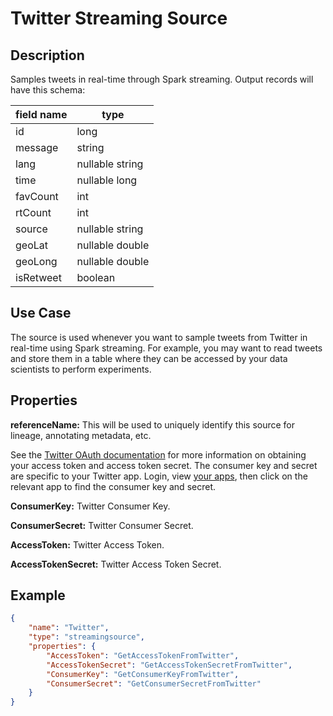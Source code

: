 <!--- 
 * Copyright © 2020 Cask Data, Inc.
 *
 * Licensed under the Apache License, Version 2.0 (the "License"); you may not
 * use this file except in compliance with the License. You may obtain a copy of
 * the License at
 *
 * http://www.apache.org/licenses/LICENSE-2.0
 *
 * Unless required by applicable law or agreed to in writing, software
 * distributed under the License is distributed on an "AS IS" BASIS, WITHOUT
 * WARRANTIES OR CONDITIONS OF ANY KIND, either express or implied. See the
 * License for the specific language governing permissions and limitations under
 * the License.
 -->

# Twitter Streaming Source


Description
-----------
Samples tweets in real-time through Spark streaming. Output records will have this schema:

| field name  | type             |
| ----------- | ---------------- |
| id          | long             |
| message     | string           |
| lang        | nullable string  |
| time        | nullable long    |
| favCount    | int              |
| rtCount     | int              |
| source      | nullable string  |
| geoLat      | nullable double  |
| geoLong     | nullable double  |
| isRetweet   | boolean          |


Use Case
--------
The source is used whenever you want to sample tweets from Twitter in real-time using Spark streaming.
For example, you may want to read tweets and store them in a table where they can
be accessed by your data scientists to perform experiments.


Properties
----------
**referenceName:** This will be used to uniquely identify this source for lineage, annotating metadata, etc.

See the [Twitter OAuth documentation] for more information on obtaining
your access token and access token secret. The consumer key and secret
are specific to your Twitter app. Login, view [your apps], then click on
the relevant app to find the consumer key and secret.

  [Twitter OAuth documentation]: https://dev.twitter.com/oauth/overview
  [your apps]: https://apps.twitter.com/

**ConsumerKey:** Twitter Consumer Key.

**ConsumerSecret:** Twitter Consumer Secret.

**AccessToken:** Twitter Access Token.

**AccessTokenSecret:** Twitter Access Token Secret.


Example
-------

```json
{
    "name": "Twitter",
    "type": "streamingsource",
    "properties": {
        "AccessToken": "GetAccessTokenFromTwitter",
        "AccessTokenSecret": "GetAccessTokenSecretFromTwitter",
        "ConsumerKey": "GetConsumerKeyFromTwitter",
        "ConsumerSecret": "GetConsumerSecretFromTwitter"
    }
}
```
